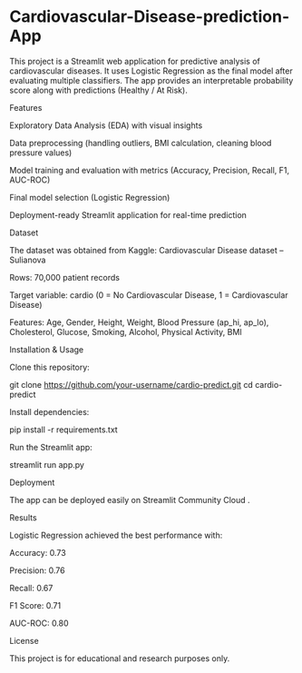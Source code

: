 # Cardiovascular-Disease-prediction-App

This project is a Streamlit web application for predictive analysis of cardiovascular diseases. It uses Logistic Regression as the final model after evaluating multiple classifiers. The app provides an interpretable probability score along with predictions (Healthy / At Risk).

Features

Exploratory Data Analysis (EDA) with visual insights

Data preprocessing (handling outliers, BMI calculation, cleaning blood pressure values)

Model training and evaluation with metrics (Accuracy, Precision, Recall, F1, AUC-ROC)

Final model selection (Logistic Regression)

Deployment-ready Streamlit application for real-time prediction

Dataset

The dataset was obtained from Kaggle:
Cardiovascular Disease dataset – Sulianova

Rows: 70,000 patient records

Target variable: cardio (0 = No Cardiovascular Disease, 1 = Cardiovascular Disease)

Features: Age, Gender, Height, Weight, Blood Pressure (ap_hi, ap_lo), Cholesterol, Glucose, Smoking, Alcohol, Physical Activity, BMI

Installation & Usage

Clone this repository:

git clone https://github.com/your-username/cardio-predict.git
cd cardio-predict


Install dependencies:

pip install -r requirements.txt


Run the Streamlit app:

streamlit run app.py

Deployment

The app can be deployed easily on Streamlit Community Cloud
.

Results

Logistic Regression achieved the best performance with:

Accuracy: 0.73

Precision: 0.76

Recall: 0.67

F1 Score: 0.71

AUC-ROC: 0.80

License

This project is for educational and research purposes only.
